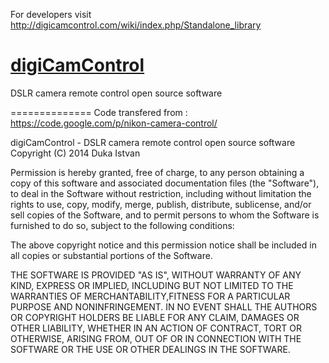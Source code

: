For developers visit http://digicamcontrol.com/wiki/index.php/Standalone_library


[digiCamControl](http://digicamcontrol.com/)
==============

DSLR camera remote control open source software

==============
Code transfered from : https://code.google.com/p/nikon-camera-control/

digiCamControl - DSLR camera remote control open source software
Copyright (C) 2014  Duka Istvan

Permission is hereby granted, free of charge, to any person obtaining a copy
of this software and associated documentation files (the "Software"), to deal
in the Software without restriction, including without limitation the rights
to use, copy, modify, merge, publish, distribute, sublicense, and/or sell
copies of the Software, and to permit persons to whom the Software is
furnished to do so, subject to the following conditions:

The above copyright notice and this permission notice shall be included in
all copies or substantial portions of the Software.

THE SOFTWARE IS PROVIDED "AS IS", WITHOUT WARRANTY OF ANY KIND, 
EXPRESS OR IMPLIED, INCLUDING BUT NOT LIMITED TO THE WARRANTIES OF 
MERCHANTABILITY,FITNESS FOR A PARTICULAR PURPOSE AND NONINFRINGEMENT. 
IN NO EVENT SHALL THE AUTHORS OR COPYRIGHT HOLDERS BE LIABLE FOR ANY 
CLAIM, DAMAGES OR OTHER LIABILITY, WHETHER IN AN ACTION OF CONTRACT,
TORT OR OTHERWISE, ARISING FROM, OUT OF OR IN CONNECTION WITH 
THE SOFTWARE OR THE USE OR OTHER DEALINGS IN THE SOFTWARE.
